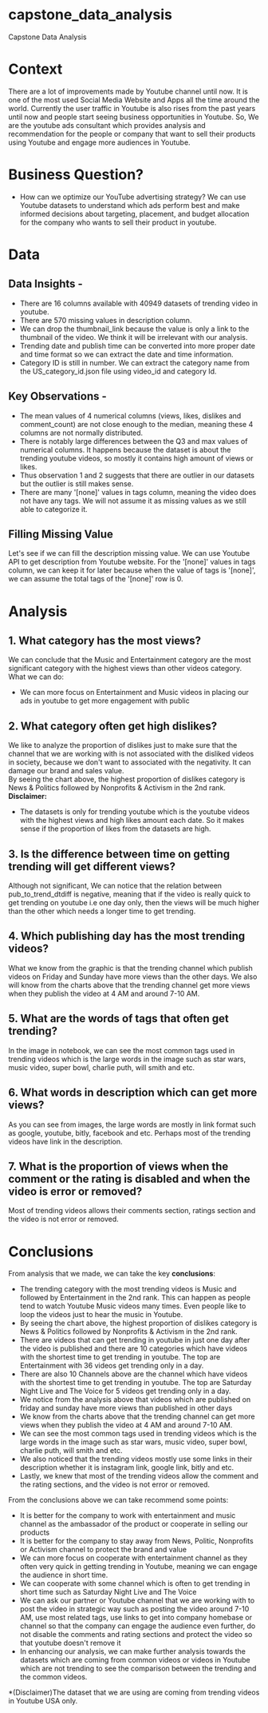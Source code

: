 # capstone_data_analysis
Capstone Data Analysis

# Context
There are a lot of improvements made by Youtube channel until now. It is one of the most used Social Media Website and Apps all the time around the world. Currently the user traffic in Youtube is also rises from the past years until now and people start seeing business opportunities in Youtube.
So, We are the youtube ads consultant which provides analysis and recommendation for the people or company that want to sell their products using Youtube and engage more audiences in Youtube.

# Business Question?
* How can we optimize our YouTube advertising strategy? We can use Youtube datasets to understand which ads perform best and make informed decisions about targeting, placement, and budget allocation for the company who wants to sell their product in youtube.

# Data
## Data Insights -
* There are 16 columns available with 40949 datasets of trending video in youtube.
* There are 570 missing values in description column.
* We can drop the thumbnail_link because the value is only a link to the thumbnail of the video. We think it will be irrelevant with our analysis.
* Trending date and publish time can be converted into more proper date and time format so we can extract the date and time information.
* Category ID is still in number. We can extract the category name from the US_category_id.json file using video_id and category Id.

## Key Observations -
* The mean values of 4 numerical columns (views, likes, dislikes and comment_count) are not close enough to the median, meaning these 4 columns are not normally distributed.
* There is notably large differences between the Q3 and max values of numerical columns. It happens because the dataset is about the trending youtube videos, so mostly it contains high amount of views or likes.
* Thus observation 1 and 2 suggests that there are outlier in our datasets but the outlier is still makes sense. 
* There are many '[none]' values in tags column, meaning the video does not have any tags. We will not assume it as missing values as we still able to categorize it.

## Filling Missing Value
Let's see if we can fill the description missing value. We can use Youtube API to get description from Youtube website. For the '[none]' values in tags column, we can keep it for later because when the value of tags is '[none]', we can assume the total tags of the '[none]' row is 0.

# Analysis
## 1. **What category has the most views?**

We can conclude that the Music and Entertainment category are the most significant category with the highest views than other videos category.  
What we can do:
* We can more focus on Entertainment and Music videos in placing our ads in youtube to get more engagement with public

## 2. **What category often get high dislikes?**

We like to analyze the proportion of dislikes just to make sure that the channel that we are working with is not associated with the disliked videos in society, because we don't want to associated with the negativity. It can damage our brand and sales value.  
By seeing the chart above, the highest proportion of dislikes category is News & Politics followed by Nonprofits & Activism in the 2nd rank.  
**Disclaimer:**  
* The datasets is only for trending youtube which is the youtube videos with the highest views and high likes amount each date. So it makes sense if the proportion of likes from the datasets are high.

## 3. Is the difference between time on getting trending will get different views? 

Although not significant, We can notice that the relation between pub_to_trend_dtdiff is negative, meaning that if the video is really quick to get trending on youtube i.e one day only, then the views will be much higher than the other which needs a longer time to get trending.

## 4. Which publishing day has the most trending videos?

What we know from the graphic is that the trending channel which publish videos on Friday and Sunday have more views than the other days.
We also will know from the charts above that the trending channel get more views when they publish the video at 4 AM and around 7-10 AM.

## 5. What are the words of tags that often get trending?

In the image in notebook, we can see the most common tags used in trending videos which is the large words in the image such as star wars, music video, super bowl, charlie puth, will smith and etc.

## 6. What words in description which can get more views?

As you can see from images, the large words are mostly in link format such as google, youtube, bitly, facebook and etc. Perhaps most of the trending videos have link in the description.

## 7. What is the proportion of views when the comment or the rating is disabled and when the video is error or removed? 

Most of trending videos allows their comments section, ratings section and the video is not error or removed.

# Conclusions

From analysis that we made, we can take the key **conclusions**: 

* The trending category with the most trending videos is Music and followed by Entertainment in the 2nd rank. This can happen as people tend to watch Youtube Music videos many times. Even people like to loop the videos just to hear the music in Youtube.
* By seeing the chart above, the highest proportion of dislikes category is News & Politics followed by Nonprofits & Activism in the 2nd rank.
* There are videos that can get trending in youtube in just one day after the video is published and there are 10 categories which have videos with the shortest time to get trending in youtube. The top are Entertainment with 36 videos get trending only in a day.
* There are also 10 Channels above are the channel which have videos with the shortest time to get trending in youtube. The top are Saturday Night Live and The Voice for 5 videos get trending only in a day.
* We notice from the analysis above that videos which are published on friday and sunday have more views than published in other days
* We know from the charts above that the trending channel can get more views when they publish the video at 4 AM and around 7-10 AM.
* We can see the most common tags used in trending videos which is the large words in the image such as star wars, music video, super bowl, charlie puth, will smith and etc.
* We also noticed that the trending videos mostly use some links in their description whether it is instagram link, google link, bitly and etc.
* Lastly, we knew that most of the trending videos allow the comment and the rating sections, and the video is not error or removed.

From the conclusions above we can take recommend some points:

* It is better for the company to work with entertainment and music channel as the ambassador of the product or cooperate in selling our products
* It is better for the company to stay away from News, Politic, Nonprofits or Activism channel to protect the brand and value
* We can more focus on cooperate with entertainment channel as they often very quick in getting trending in Youtube, meaning we can engage the audience in short time.
* We can cooperate with some channel which is often to get trending in short time such as Saturday Night Live and The Voice
* We can ask our partner or Youtube channel that we are working with to post the video in strategic way such as posting the video around 7-10 AM, use most related tags, use links to get into company homebase or channel so that the company can engage the audience even further, do not disable the comments and rating sections and protect the video so that youtube doesn't remove it
* In enhancing our analysis, we can make further analysis towards the datasets which are coming from common videos or videos in Youtube which are not trending to see the comparison between the trending and the common videos.

*(Disclaimer)The dataset that we are using are coming from trending videos in Youtube USA only.
